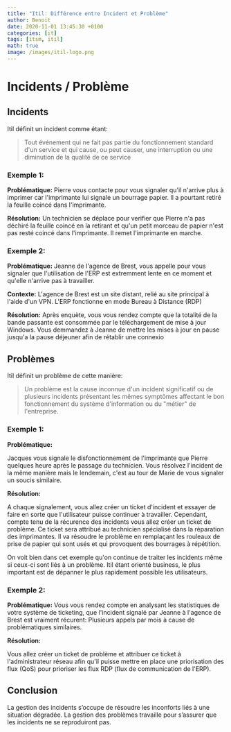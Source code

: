 ```yaml
---
title: "Itil: Différence entre Incident et Problème"
author: Benoit
date: 2020-11-01 13:45:30 +0100
categories: [it]
tags: [itsm, itil]
math: true
image: /images/itil-logo.png
---
```


# Incidents / Problème

## Incidents
Itil définit un incident comme étant: 
> Tout événement qui ne fait pas partie du fonctionnement standard d'un service et qui cause, ou peut causer, une interruption ou une diminution de la qualité de ce service

### Exemple 1:

__Problématique:__
Pierre vous contacte pour vous signaler qu'il n'arrive plus à imprimer car l'imprimante lui signale un bourrage papier. Il a pourtant retiré la feuille coincé dans l'imprimante.

__Résolution:__
Un technicien se déplace pour verifier que Pierre n'a pas déchiré la feuille coincé en la retirant et qu'un petit morceau de papier n'est pas resté coincé dans l'imprimante. Il remet l'imprimante en marche.

### Exemple 2:

__Problématique:__
Jeanne de l'agence de Brest, vous appelle pour vous signaler que l'utilisation de l'ERP est extremment lente en ce moment et qu'elle n'arrive pas à travailler.

__Contexte:__
L'agence de Brest est un site distant, relié au site principal à l'aide d'un VPN. L'ERP fonctionne en mode Bureau à Distance (RDP)

__Résolution:__
Après enquète, vous vous rendez compte que la totalité de la bande passante est consommée par le téléchargement de mise à jour Windows. Vous demmandez à Jeanne de mettre les mises à jour en pause jusqu'a la pause déjeuner afin de rétablir une connexio

## Problèmes

Itil définit un problème de cette manière:

> Un problème est la cause inconnue d'un incident significatif ou de plusieurs incidents présentant les mêmes symptômes affectant le bon fonctionnement du système d'information ou du "métier" de l'entreprise.

### Exemple 1:

__Problématique:__

Jacques vous signale le disfonctionnement de l'imprimante que Pierre quelques heure après le passage du technicien. Vous résolvez l'incident de la même manière mais le lendemain, c'est au tour de Marie de vous signaler un soucis similaire.

__Résolution:__

A chaque signalement, vous allez créer un ticket d'incident et essayer de faire en sorte que l'utilisateur puisse continuer à travailler. Cependant, compte tenu de la récurence des incidents vous allez créer un ticket de problème. Ce ticket sera attribué au technicien spécialisé dans la réparation des imprimantes. Il va résoudre le problème en remplaçant les rouleaux de prise de papier qui sont usés et qui provoquent des bourrages à répétition.

On voit bien dans cet exemple qu'on continue de traiter les incidents même si ceux-ci sont liés à un problème. Itil étant orienté business, le plus important est de dépanner le plus rapidement possible les utilisateurs.

### Exemple 2:

__Problématique:__
Vous vous rendez compte en analysant les statistiques de votre système de ticketing, que l'incident signalé par Jeanne à l'agence de Brest est vraiment récurent: Plusieurs appels par mois à cause de problématiques similaires.

__Résolution:__

Vous allez créer un ticket de problème et attribuer ce ticket à l'administrateur réseau afin qu'il puisse mettre en place une priorisation des flux (QoS) pour prioriser les flux RDP (flux de communication de l'ERP).

## Conclusion

La gestion des incidents s’occupe de résoudre les inconforts liés à une situation dégradée.
La gestion des problèmes travaille pour s’assurer que les incidents ne se reproduiront pas.

